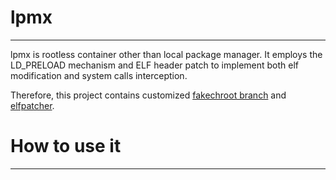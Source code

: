 # lpmx
-------
lpmx is rootless container other than local package manager. 
It employs the LD_PRELOAD mechanism and ELF header patch to implement both elf modification and system calls interception.

Therefore, this project contains customized [fakechroot branch](https://github.com/JasonYangShadow/fakechroot) and [elfpatcher](https://github.com/JasonYangShadow/patchelf). 

# How to use it
------
 
